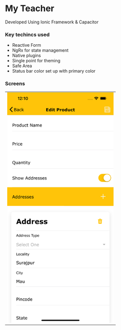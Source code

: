 <h1>My Teacher</h1><p>Developed Using Ionic Framework & Capacitor</p>
  

### Key techincs used
  - Reactive Form
  - NgRx for state management
  - Native plugins
  - Single point for theming
  - Safe Area
  - Status bar color set up with primary color


### Screens
<table>
    <tr>
      <td>
          <img width="350px" src="./docs/images/product-edit.png" alt="Details"> </img>
      </td>
  </tr>
</table>

